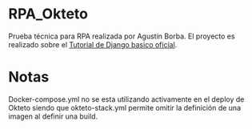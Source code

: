 # RPA_Okteto
Prueba técnica para RPA realizada por Agustín Borba.
El proyecto es realizado sobre el [Tutorial de Django basico oficíal](https://docs.djangoproject.com/en/3.2/intro/tutorial01/).


# Notas
Docker-compose.yml no se esta utilizando activamente en el deploy de Okteto siendo que okteto-stack.yml permite omitir la definición de una imagen al definir una build.

